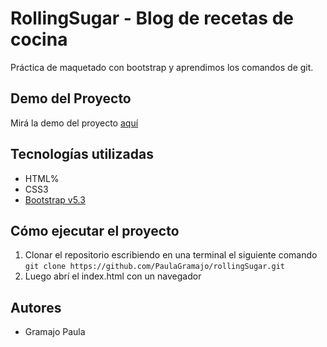 # RollingSugar - Blog de recetas de cocina

Práctica de maquetado con bootstrap y aprendimos los comandos de git.

## Demo del Proyecto

Mirá la demo del proyecto [aquí](https://rollingsugar-gramajopaula.netlify.app/)

## Tecnologías utilizadas 

- HTML%
- CSS3
- [Bootstrap v5.3](https://getbootstrap.com/)


## Cómo ejecutar el proyecto

1. Clonar el repositorio escribiendo en una terminal el siguiente comando `git clone https://github.com/PaulaGramajo/rollingSugar.git`
1. Luego abrí el index.html con un navegador


## Autores

- Gramajo Paula